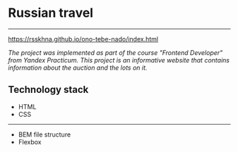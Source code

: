 # Russian travel

_____________

https://rsskhna.github.io/ono-tebe-nado/index.html

_The project was implemented as part of the course
"Frontend Developer" from Yandex Practicum.
This project is an informative website that contains
information about the auction and the lots on it._

## Technology stack

- HTML
- CSS
---

- BEM file structure
- Flexbox
